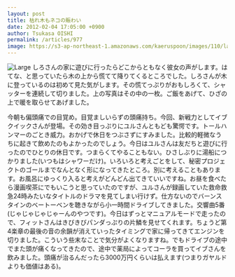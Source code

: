 ```yaml
---
layout: post
title: 枯れ木もネコの賑わい
date: 2012-02-04 17:05:00 +0900
author: Tsukasa OISHI
permalink: /articles/977
image: https://s3-ap-northeast-1.amazonaws.com/kaeruspoon/images/110/large.JPG?1328342672
---
```


![Large](https://s3-ap-northeast-1.amazonaws.com/kaeruspoon/images/110/large.JPG?1328342672)
しろさんの家に遊びに行ったらどこからともなく彼女の声がします。はてな、と思っていたら木の上から慌てて降りてくるところでした。しろさんが木に登っているのは初めて見た気がします。その慌てっぷりがおもしろくて、シャッターを連続して切りました。上の写真はその中の一枚。ご飯をあげて、ひざの上で暖を取らせてあげました。

今朝も偏頭痛での目覚め。目覚ましいらずの頭痛持ち。今回、新戦力としてイブクイックさんが登場。その効き目っぷりにユルさんともども驚愕です。トールハンマーのごとき威力。おかげで休日をつぶさずにすみました。比較的軽微なうちに起きて飲めたのもよかったのでしょう。今日はユルさんは友だちと遊びに行ったのでひとりの休日です。つまらくてやることもない。ひさしぶりに湯船につかりました(いつもはシャワーだけ)。いろいろと考えごとをして、秘密プロジェクトのゴールまでなんとなく形になってきたところ。別に考えることもあります。お風呂にゆっくり入ると考えがどんどん出てきていいですね。お昼を食べたら漫画喫茶にでもいこうと思っていたのですが、ユルさんが録画していた救命救急24時みたいなタイトルのドラマを見てしまい行けず。仕方ないのでバーンスタインのベートーベンを聴きながら小一時間ドライブしてきました。交響曲5番(じゃじゃじゃじゃーんのやつです)。今日はずっとマニュアルモードで走ったので、フィットさんはきびきびパンダっぷりの片鱗を見せてくれます。ちょうど第4楽章の最後の音の余韻が消えていったタイミングで家に帰ってきてエンジンを切りました。こういう些末なことで気分がよくなりますね。でもドライブの途中でまた頭が痛くなってきたので、途中で薬局によってコーラを買ってイブさんを飲みました。頭痛が治るんだったら3000万円くらいは払えます(つまりガヤルドよりも価値はある)。

